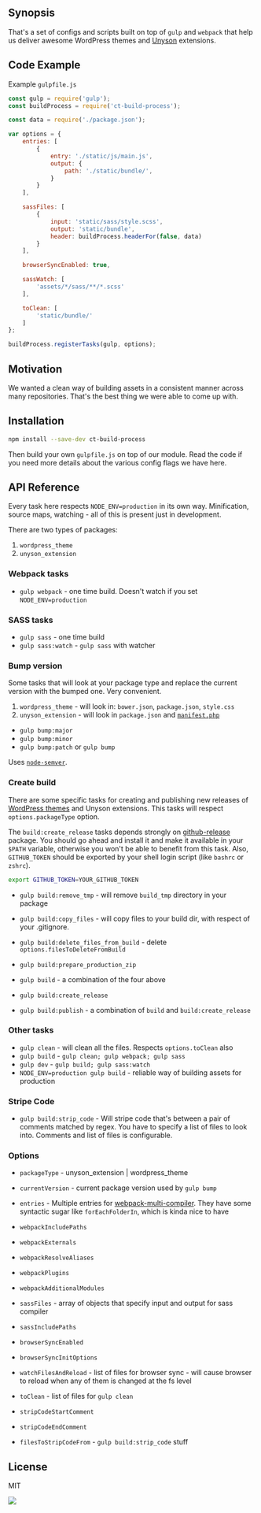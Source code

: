 ## Synopsis

That's a set of configs and scripts built on top of `gulp` and `webpack`
that help us deliver awesome WordPress themes and
[Unyson](http://manual.unyson.io) extensions.

## Code Example

Example `gulpfile.js`

```javascript
const gulp = require('gulp');
const buildProcess = require('ct-build-process');

const data = require('./package.json');

var options = {
	entries: [
		{
			entry: './static/js/main.js',
			output: {
				path: './static/bundle/',
			}
		}
	],

	sassFiles: [
		{
			input: 'static/sass/style.scss',
			output: 'static/bundle',
			header: buildProcess.headerFor(false, data)
		}
	],

	browserSyncEnabled: true,

	sassWatch: [
		'assets/*/sass/**/*.scss'
	],

	toClean: [
		'static/bundle/'
	]
};

buildProcess.registerTasks(gulp, options);
```

## Motivation

We wanted a clean way of building assets in a consistent manner across many
repositories. That's the best thing we were able to come up with.

## Installation

```bash
npm install --save-dev ct-build-process
```

Then build your own `gulpfile.js` on top of our module. Read the code if you
need more details about the various config flags we have here.

## API Reference

Every task here respects `NODE_ENV=production` in its own way. Minification,
source maps, watching - all of this is present just in development.

There are two types of packages:

1. `wordpress_theme`
2. `unyson_extension`

### Webpack tasks

* `gulp webpack` - one time build. Doesn't watch if you set `NODE_ENV=production`

### SASS tasks

* `gulp sass` - one time build
* `gulp sass:watch` - `gulp sass` with watcher

### Bump version

Some tasks that will look at your package type and replace the current version
with the bumped one. Very convenient.

1. `wordpress_theme` - will look in: `bower.json`, `package.json`, `style.css`
2. `unyson_extension` - will look in `package.json` and [`manifest.php`](http://manual.unyson.io/en/latest/manifest/extension.html#content)

* `gulp bump:major`
* `gulp bump:minor`
* `gulp bump:patch` or `gulp bump`

Uses [`node-semver`](https://github.com/npm/node-semver).

### Create build

There are some specific tasks for creating and publishing new releases of
[WordPress themes](http://creativethemes.com/)
and Unyson extensions. This tasks will respect `options.packageType`
option.

The `build:create_release` tasks depends strongly on [github-release](https://github.com/aktau/github-release)
package. You should go ahead and install it and make it available in your `$PATH`
variable, otherwise you won't be able to benefit from this task. Also, 
`GITHUB_TOKEN` should be exported by your shell login script (like `bashrc` or `zshrc`).

```bash
export GITHUB_TOKEN=YOUR_GITHUB_TOKEN
```

* `gulp build:remove_tmp` - will remove `build_tmp` directory in your package
* `gulp build:copy_files` - will copy files to your build dir, with respect of your .gitignore.
* `gulp build:delete_files_from_build` - delete `options.filesToDeleteFromBuild`
* `gulp build:prepare_production_zip`
* `gulp build` - a combination of the four above
* `gulp build:create_release`

* `gulp build:publish` - a combination of `build` and `build:create_release`

### Other tasks

* `gulp clean` - will clean all the files. Respects `options.toClean` also
* `gulp build` - `gulp clean; gulp webpack; gulp sass`
* `gulp dev` - `gulp build; gulp sass:watch`
* `NODE_ENV=production gulp build` - reliable way of building assets for production

### Stripe Code

* `gulp build:strip_code` - Will stripe code that's between a pair of comments matched
by regex. You have to specify a list of files to look into. Comments and list of
files is configurable.

### Options

* `packageType` - unyson_extension | wordpress_theme
* `currentVersion` - current package version used by `gulp bump`
* `entries` - Multiple entries for [webpack-multi-compiler](https://github.com/webpack/webpack/tree/master/examples/multi-compiler). They have some syntactic sugar like
  `forEachFolderIn`, which is kinda nice to have
* `webpackIncludePaths`
* `webpackExternals`
* `webpackResolveAliases`
* `webpackPlugins`
* `webpackAdditionalModules`

* `sassFiles` - array of objects that specify input and output for sass compiler
* `sassIncludePaths`
* `browserSyncEnabled`
* `browserSyncInitOptions`
* `watchFilesAndReload` - list of files for browser sync - will cause browser to reload when any of them is changed at the fs level

* `toClean` - list of files for `gulp clean`

* `stripCodeStartComment`
* `stripCodeEndComment`
* `filesToStripCodeFrom` - `gulp build:strip_code` stuff

## License

MIT

[![](https://avatars0.githubusercontent.com/u/20202907?v=3&s=200)](http://creativethemes.com/)
